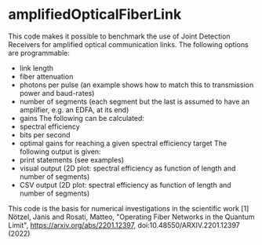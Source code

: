 # amplifiedOpticalFiberLink
This code makes it possible to benchmark the use of Joint Detection Receivers for amplified optical communication links. 
The following options are programmable:
  - link length
  - fiber attenuation
  - photons per pulse (an example shows how to match this to transmission power and baud-rates)
  - number of segments (each segment but the last is assumed to have an amplifier, e.g. an EDFA, at its end)
  - gains
The following can be calculated:
  - spectral efficiency
  - bits per second
  - optimal gains for reaching a given spectral efficiency target
The following output is given:
  - print statements (see examples)
  - visual output (2D plot: spectral efficiency as function of length and number of segments)
  - CSV output (2D plot: spectral efficiency as function of length and number of segments)
  
This code is the basis for numerical investigations in the scientific work
[1] Nötzel, Janis and Rosati, Matteo, "Operating Fiber Networks in the Quantum Limit", https://arxiv.org/abs/2201.12397, doi:10.48550/ARXIV.2201.12397 (2022)
